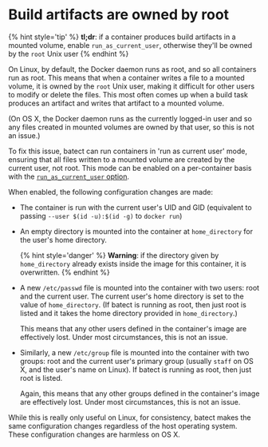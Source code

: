 # Build artifacts are owned by root

{% hint style='tip' %}
**tl;dr**: if a container produces build artifacts in a mounted volume, enable `run_as_current_user`, otherwise they'll be owned by the `root`
Unix user
{% endhint %}

On Linux, by default, the Docker daemon runs as root, and so all containers run as root. This means that when a container writes a file to a mounted volume,
it is owned by the `root` Unix user, making it difficult for other users to modify or delete the files. This most often comes up when a build task produces
an artifact and writes that artifact to a mounted volume.

(On OS X, the Docker daemon runs as the currently logged-in user and so any files created in mounted volumes are owned by that user, so this is not an issue.)

To fix this issue, batect can run containers in 'run as current user' mode, ensuring that all files written to a mounted volume are created by the current
user, not root. This mode can be enabled on a per-container basis with the [`run_as_current_user` option](../config/Containers.md#runascurrentuser).

When enabled, the following configuration changes are made:

  * The container is run with the current user's UID and GID (equivalent to passing `--user $(id -u):$(id -g)` to `docker run`)

  * An empty directory is mounted into the container at `home_directory` for the user's home directory.

    {% hint style='danger' %}
**Warning**: if the directory given by `home_directory` already exists inside the image for this container, it is overwritten.
    {% endhint %}

  * A new `/etc/passwd` file is mounted into the container with two users: root and the current user. The current user's home directory is set to the
    value of `home_directory`. (If batect is running as root, then just root is listed and it takes the home directory provided in `home_directory`.)

    This means that any other users defined in the container's image are effectively lost. Under most circumstances, this is not an issue.

  * Similarly, a new `/etc/group` file is mounted into the container with two groups: root and the current user's primary group (usually `staff` on
    OS X, and the user's name on Linux). If batect is running as root, then just root is listed.

    Again, this means that any other groups defined in the container's image are effectively lost. Under most circumstances, this is not an issue.

While this is really only useful on Linux, for consistency, batect makes the same configuration changes regardless of the host operating system.
These configuration changes are harmless on OS X.
